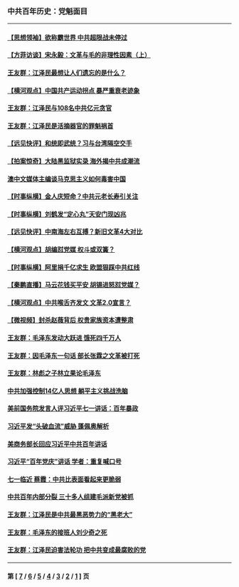 ### 中共百年历史：党魁面目
---
#### [【思想领袖】欲称霸世界 中共超限战未停过](../../pages/nf1176107/n13745142.md?12200430) 
#### [【方菲访谈】宋永毅：文革与毛的非理性因素（上）](../../pages/nf1176107/n13469956.md?12200430) 
#### [王友群：江泽民最想让人们遗忘的是什么？](../../pages/nf1176107/n13408949.md?12200430) 
#### [【横河观点】中国共产运动拐点 暴严重衰老迹象](../../pages/nf1176107/n13388333.md?12200430) 
#### [王友群：江泽民与108名中共亿元贪官](../../pages/nf1176107/n13352358.md?12200430) 
#### [王友群：江泽民是活摘器官的罪魁祸首](../../pages/nf1176107/n13336903.md?12200430) 
#### [【远见快评】和统即武统？习与台湾隔空交手](../../pages/nf1176107/n13297739.md?12200430) 
#### [【拍案惊奇】大陆黑监狱实录 海外揭中共成潮流](../../pages/nf1176107/n13288853.md?12200430) 
#### [澳中文媒体主编谈马克思主义如何毒害中国](../../pages/nf1176107/n13257387.md?12200430) 
#### [【时事纵横】金人庆短命？中共元老长寿引关注](../../pages/nf1176107/n13217934.md?12200430) 
#### [【时事纵横】刘鹤发“定心丸”天安门现凶兆](../../pages/nf1176107/n13215416.md?12200430) 
#### [【远见快评】中南海左右互搏？新旧文革4大对比](../../pages/nf1176107/n13214745.md?12200430) 
#### [【横河观点】胡编怼党媒 权斗或双簧？](../../pages/nf1176107/n13210864.md?12200430) 
#### [【时事纵横】阿里捐千亿求生 欧盟狠踩中共红线](../../pages/nf1176107/n13206431.md?12200430) 
#### [【秦鹏直播】马云花钱买平安 胡锡进怒怼党媒？](../../pages/nf1176107/n13206392.md?12200430) 
#### [【横河观点】中共喉舌齐发文 文革2.0宣言？](../../pages/nf1176107/n13201248.md?12200430) 
#### [【微视频】封杀赵薇背后 权贵家族资本遭整肃](../../pages/nf1176107/n13197798.md?12200430) 
#### [王友群：毛泽东发动大跃进 饿死四千万人](../../pages/nf1176107/n13177158.md?12200430) 
#### [王友群：因毛泽东一句话 部长张霖之文革被打死](../../pages/nf1176107/n13161711.md?12200430) 
#### [王友群：林彪之子林立果论毛泽东](../../pages/nf1176107/n13128622.md?12200430) 
#### [中共加强控制14亿人思想 躺平主义挑战洗脑](../../pages/nf1176107/n13094299.md?12200430) 
#### [美前国务院发言人评习近平七一讲话：百年暴政](../../pages/nf1176107/n13066986.md?12200430) 
#### [习近平发“头破血流”威胁 蓬佩奥解析](../../pages/nf1176107/n13063604.md?12200430) 
#### [美商务部长回应习近平中共百年讲话](../../pages/nf1176107/n13062903.md?12200430) 
#### [习近平“百年党庆”讲话 学者：重复喊口号](../../pages/nf1176107/n13061411.md?12200430) 
#### [七一临近 蔡霞：中共比表面看起来更脆弱](../../pages/nf1176107/n13056418.md?12200430) 
#### [中共百年内部分裂 三十多人组建毛派新党被抓](../../pages/nf1176107/n13044023.md?12200430) 
#### [王友群：江泽民是中共最黑恶势力的“黑老大”](../../pages/nf1176107/n13022180.md?12200430) 
#### [王友群：毛泽东的接班人刘少奇之死](../../pages/nf1176107/n12991772.md?12200430) 
#### [王友群：江泽民迫害法轮功 把中共变成最腐败的党](../../pages/nf1176107/n12947347.md?12200430) 

---
#### 第 [ [7](./7.md?12200430) / [6](./6.md?12200430) / [5](./5.md?12200430) / [4](./4.md?12200430) / [3](./3.md?12200430) / [2](./2.md?12200430) / [1](./1.md?12200430) ] 页
